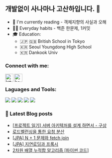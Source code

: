 ## 개발없이 사나마나 고산하입니다. 👋
- 📖 I'm currently reading - 객체지향의 사실과 오해
- 🏃‍♂️ Everyday habits - 백준 한문제, 1커밋
- 🎓 Education: 
    - 🇯🇵 🇬🇧 British School in Tokyo
    - 🇰🇷 Seoul Youngdong High School
    - 🇰🇷 Dankook Univ

### Connect with me:

[<img align = "left" alt ="https://headf1rst.github.io/" width="26px" src="https://icon-library.com/images/blogging-icon/blogging-icon-27.jpg" />][website]
[<img align = "left" alt ="headF1rst | instagram" width="26px" src="https://user-images.githubusercontent.com/55884834/141100586-724cc663-76ce-4e55-8b35-c7bca297f3e2.png">][instagram]

<br />

### Laguages and Tools:


<img src="https://img.shields.io/badge/Java-007396?style=flat-square&logo=Java&logoColor=white"/> <img src="https://img.shields.io/badge/Spring Boot-6DB33F?style=flat-square&logo=Spring Boot&logoColor=white"/> <img src="https://img.shields.io/badge/JUnit5-25A162?style=flat-square&logo=JUnit5&logoColor=white"/> <img src="https://img.shields.io/badge/MySQL-4479A1?style=flat-square&logo=MySQL&logoColor=white"/> <img src="https://img.shields.io/badge/Git-F05032?style=flat-square&logo=Git&logoColor=white"/>


### 📕  Latest Blog posts
<!-- BLOG-POST-LIST:START -->
- [[프로젝트 일기] 서버 아키텍처를 설계 하면서 - 구상](https://headf1rst.github.io/infra/infra-1/)
- [로드벨런싱을 통한 요청 분산](https://headf1rst.github.io/cs/loadbalancing/)
- [[JPA] N + 1 문제와  fetch join](https://headf1rst.github.io/spring%20data/fetch-join.md/)
- [[JPA] 지연로딩과 프록시](https://headf1rst.github.io/spring%20data/lazy-loading/)
- [2차원 배열 누적합 알고리즘 [파이썬 코드]](https://headf1rst.github.io/algorithm/totalSum/)
<!-- BLOG-POST-LIST:END -->

[website]: https://headf1rst.github.io
[instagram]: https://www.instagram.com/sanha.io
[email]: sanha0498@gmail.com